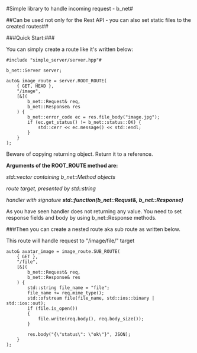 #Simple library to handle incoming request - b_net#

##Can be used not only for the Rest API - you can also set static files to the created routes##

###Quick Start:###

You can simply create a route like it's written below:

```
#include "simple_server/server.hpp"#

b_net::Server server;

auto& image_route = server.ROOT_ROUTE(
    { GET, HEAD },
    "/image",
    [&](
        b_net::Request& req,
        b_net::Response& res
    ) {
        b_net::error_code ec = res.file_body("image.jpg");
        if (ec.get_status() != b_net::status::OK) {
            std::cerr << ec.message() << std::endl;
        }
    }
);
```

Beware of copying returning object. Return it to a reference.

**Arguments of the ROOT_ROUTE method are:**

*std::vector containing b_net::Method objects*

*route target, presented by std::string*

*handler with signature **std::function<void>(b_net::Requst&, b_net::Response)***

As you have seen handler does not returning any value. You need to set response fields and body by using b_net::Response methods.

###Then you can create a nested route aka sub route as written below.

This route will handle request to "/image/file/" target

```
auto& avatar_image = image_route.SUB_ROUTE(
    { GET },
    "/file",
    [&](
        b_net::Request& req,
        b_net::Response& res
    ) {
        std::string file_name = "file";
        file_name += req.mime_type();
        std::ofstream file(file_name, std::ios::binary | std::ios::out);
        if (file.is_open())
        {
            file.write(req.body(), req.body_size());
        }

        res.body("{\"status\": \"ok\"}", JSON);
    }
);
```
